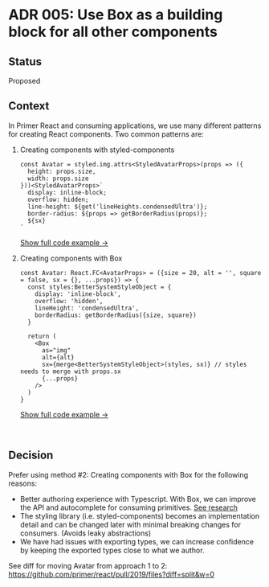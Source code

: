 # ADR 005: Use Box as a building block for all other components

## Status

Proposed

## Context

In Primer React and consuming applications, we use many different patterns for creating React components. Two common patterns are:

1. Creating components with styled-components

    ```tsx
    const Avatar = styled.img.attrs<StyledAvatarProps>(props => ({
      height: props.size,
      width: props.size
    }))<StyledAvatarProps>`
      display: inline-block;
      overflow: hidden;
      line-height: ${get('lineHeights.condensedUltra')};
      border-radius: ${props => getBorderRadius(props)};
      ${sx}
    `
    ```

    [Show full code example →](https://github.com/primer/react/pull/2019/files?diff=split&w=0)

2.  Creating components with Box

    ```tsx
    const Avatar: React.FC<AvatarProps> = ({size = 20, alt = '', square = false, sx = {}, ...props}) => {
      const styles:BetterSystemStyleObject = {
        display: 'inline-block',
        overflow: 'hidden',
        lineHeight: 'condensedUltra',
        borderRadius: getBorderRadius({size, square})
      }

      return (
        <Box
          as="img"
          alt={alt}
          sx={merge<BetterSystemStyleObject>(styles, sx)} // styles needs to merge with props.sx
          {...props}
        />
      )
    }
    ```

    [Show full code example →](https://github.com/primer/react/pull/2019/files?diff=split&w=0)

&nbsp;

## Decision

Prefer using method #2: Creating components with Box for the following reasons:

- Better authoring experience with Typescript. With Box, we can improve the API and autocomplete for consuming primitives. [See research](https://github.com/github/primer/discussions/755#discussioncomment-2318144)
- The styling library (i.e. styled-components) becomes an implementation detail and can be changed later with minimal breaking changes for consumers. (Avoids leaky abstractions)
- We have had issues with exporting types, we can increase confidence by keeping the exported types close to what we author.

See diff for moving Avatar from approach 1 to 2: https://github.com/primer/react/pull/2019/files?diff=split&w=0
